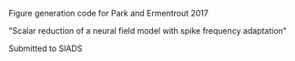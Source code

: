 Figure generation code for Park and Ermentrout 2017

"Scalar reduction of a neural field model with spike frequency adaptation"

Submitted to SIADS